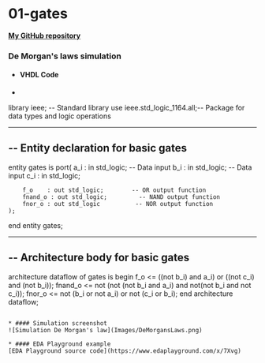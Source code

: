 # 01-gates
[**My GitHub repository**](https://github.com/xhruby28/Digital-electronics-1)

### De Morgan's laws simulation
* #### VHDL Code

 * ```vhdl
library ieee;               -- Standard library
use ieee.std_logic_1164.all;-- Package for data types and logic operations

------------------------------------------------------------------------
-- Entity declaration for basic gates
------------------------------------------------------------------------
entity gates is
    port(
        a_i    : in  std_logic;         -- Data input
        b_i    : in  std_logic;         -- Data input
        c_i	   : in  std_logic;
        
		f_o    : out std_logic;        -- OR output function
        fnand_o : out std_logic;         -- NAND output function
        fnor_o : out std_logic          -- NOR output function
    );
end entity gates;

------------------------------------------------------------------------
-- Architecture body for basic gates
------------------------------------------------------------------------
architecture dataflow of gates is
begin
    f_o  <= ((not b_i) and a_i) or ((not c_i) and (not b_i));
    fnand_o <= not (not (not b_i and a_i) and not(not b_i and not c_i));
    fnor_o <= not (b_i or not a_i) or not (c_i or b_i);
end architecture dataflow;
```

* #### Simulation screenshot
![Simulation De Morgan's law](Images/DeMorgansLaws.png)

* #### EDA Playground example 
[EDA Playground source code](https://www.edaplayground.com/x/7Xvg)

